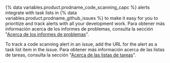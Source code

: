 {% data variables.product.prodname_code_scanning_capc %} alerts integrate with task lists in {% data variables.product.prodname_github_issues %} to make it easy for you to prioritize and track alerts with all your development work. Para obtener más información acerca de los informes de problemas, consulta la sección "[Acerca de los informes de problemas](/issues/tracking-your-work-with-issues/about-issues)".

To track a code scanning alert in an issue, add the URL for the alert as a task list item in the issue. Para obtener más información acerca de las listas de tareas, consulta la sección "[Acerca de las listas de tareas](/issues/tracking-your-work-with-issues/about-task-lists)".
